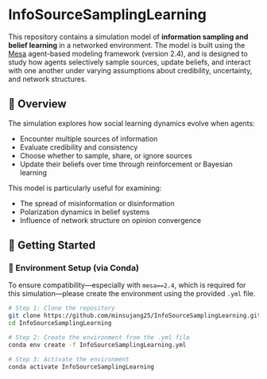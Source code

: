 # InfoSourceSamplingLearning

This repository contains a simulation model of **information sampling and belief learning** in a networked environment. The model is built using the [Mesa](https://mesa.readthedocs.io/en/stable/) agent-based modeling framework (version 2.4), and is designed to study how agents selectively sample sources, update beliefs, and interact with one another under varying assumptions about credibility, uncertainty, and network structures.

## 🧠 Overview

The simulation explores how social learning dynamics evolve when agents:
- Encounter multiple sources of information
- Evaluate credibility and consistency
- Choose whether to sample, share, or ignore sources
- Update their beliefs over time through reinforcement or Bayesian learning

This model is particularly useful for examining:
- The spread of misinformation or disinformation
- Polarization dynamics in belief systems
- Influence of network structure on opinion convergence

## 🚀 Getting Started

### 🧪 Environment Setup (via Conda)

To ensure compatibility—especially with `mesa==2.4`, which is required for this simulation—please create the environment using the provided `.yml` file.

```bash
# Step 1: Clone the repository
git clone https://github.com/minsujang25/InfoSourceSamplingLearning.git
cd InfoSourceSamplingLearning

# Step 2: Create the environment from the .yml file
conda env create -f InfoSourceSamplingLearning.yml

# Step 3: Activate the environment
conda activate InfoSourceSamplingLearning
